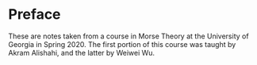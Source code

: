 # Preface

These are notes taken from a course in Morse Theory at the University of Georgia in Spring 2020.
The first portion of this course was taught by Akram Alishahi, and the latter by Weiwei Wu.
